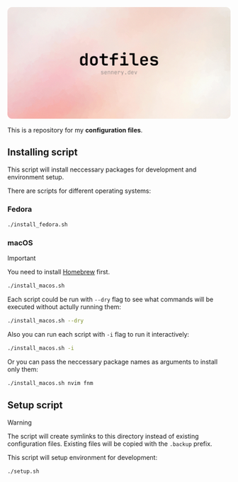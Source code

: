 <p align="center">
  <img alt="sennery dotfiles" src="/docs/readme-img.png" />
</p>

This is a repository for my **configuration files**.

## Installing script

This script will install neccessary packages for development and environment setup.

There are scripts for different operating systems:

### Fedora

```sh
./install_fedora.sh
```

### macOS

> [!IMPORTANT]
> You need to install [Homebrew](https://brew.sh/) first.

```sh
./install_macos.sh
```

Each script could be run with `--dry` flag to see what commands will be executed without actully running them:

```sh
./install_macos.sh --dry
```
Also you can run each script with `-i` flag to run it interactively:

```sh
./install_macos.sh -i
```

Or you can pass the neccessary package names as arguments to install only them:

```sh
./install_macos.sh nvim fnm
```

## Setup script

> [!WARNING]
> The script will create symlinks to this directory instead of existing configuration files. Existing files will be copied with the `.backup` prefix.

This script will setup environment for development:

```sh
./setup.sh
```
